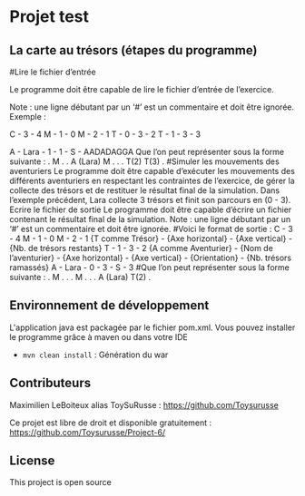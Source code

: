 # Projet test

## La carte au trésors (étapes du programme)
#Lire le fichier d’entrée

Le programme doit être capable de lire le fichier d’entrée de l’exercice.

Note : une ligne débutant par un ‘#’ est un commentaire et doit être ignorée.
Exemple :

C - 3 - 4
M - 1 - 0
M - 2 - 1
T - 0 - 3 - 2
T - 1 - 3 - 3

A - Lara - 1 - 1 - S - AADADAGGA
Que l’on peut représenter sous la forme suivante :
. M .
. A (Lara) M
. . .
T(2) T(3) .
#Simuler les mouvements des aventuriers
Le programme doit être capable d’exécuter les mouvements des différents aventuriers en respectant
les contraintes de l’exercice, de gérer la collecte des trésors et de restituer le résultat final de la
simulation.
Dans l’exemple précédent, Lara collecte 3 trésors et finit son parcours en (0 - 3).
Ecrire le fichier de sortie
Le programme doit être capable d’écrire un fichier contenant le résultat final de la simulation.
Note : une ligne débutant par un ‘#’ est un commentaire et doit être ignorée.
#Voici le format de sortie :
C - 3 - 4
M - 1 - 0
M - 2 - 1
{T comme Trésor} - {Axe horizontal} - {Axe vertical} - {Nb. de trésors
restants}
T - 1 - 3 - 2
{A comme Aventurier} - {Nom de l’aventurier} - {Axe horizontal} - {Axe
vertical} - {Orientation} - {Nb. trésors ramassés}
A - Lara - 0 - 3 - S - 3
#Que l’on peut représenter sous la forme suivante :
. M .
. . M
. . .
A (Lara) T(2) .

## Environnement de développement

L'application java est packagée par le fichier pom.xml. Vous pouvez installer le programme grâce à maven ou dans votre IDE
*   `mvn clean install` : Génération du war


## Contributeurs
 
Maximilien LeBoiteux alias ToySuRusse : https://github.com/Toysurusse
 
Ce projet est libre de droit et disponible gratuitement : https://github.com/Toysurusse/Project-6/
 
## License
 
 This project is open source
 
